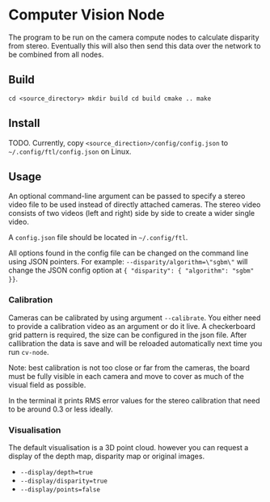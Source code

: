 # Computer Vision Node
The program to be run on the camera compute nodes to calculate disparity from
stereo. Eventually this will also then send this data over the network to be
combined from all nodes.

## Build

`
cd <source_directory>
mkdir build
cd build
cmake ..
make
`

## Install
TODO. Currently, copy `<source_direction>/config/config.json` to
`~/.config/ftl/config.json` on Linux.

## Usage
An optional command-line argument can be passed to specify a stereo video file
to be used instead of directly attached cameras. The stereo video consists of
two videos (left and right) side by side to create a wider single video.

A `config.json` file should be located in `~/.config/ftl`.

All options found in the config file can be changed on the command line using
JSON pointers. For example: `--disparity/algorithm=\"sgbm\"` will change the
JSON config option at `{ "disparity": { "algorithm": "sgbm" }}`.

### Calibration
Cameras can be calibrated by using argument `--calibrate`. You either
need to provide a calibration video as an argument or do it live. A checkerboard
grid pattern is required, the size can be configured in the json file. After
callibration the data is save and will be reloaded automatically next time you
run `cv-node`.

Note: best calibration is not too close or far from the cameras, the board must
be fully visible in each camera and move to cover as much of the visual field
as possible.

In the terminal it prints RMS error values for the stereo calibration that need
to be around 0.3 or less ideally.

### Visualisation
The default visualisation is a 3D point cloud. however you can request a
display of the depth map, disparity map or original images.

* `--display/depth=true`
* `--display/disparity=true`
* `--display/points=false`

